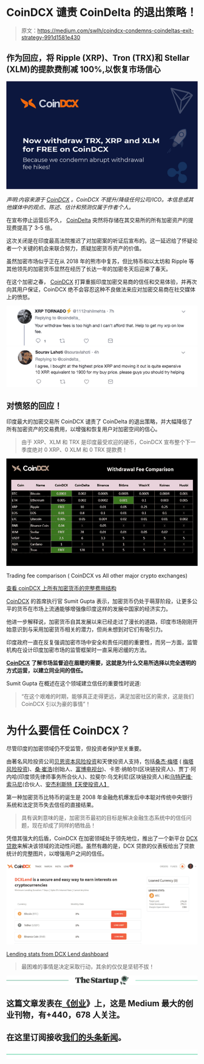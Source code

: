 # CoinDCX 谴责 CoinDelta 的退出策略！

> 原文：<https://medium.com/swlh/coindcx-condemns-coindeltas-exit-strategy-991d1581e430>

## 作为回应，将 Ripple (XRP)、Tron (TRX)和 Stellar (XLM)的提款费削减 100%,以恢复市场信心

[![](img/6371a8ef79be110cca9854a5a442ab58.png)](https://coindcx.com/lend?utm_source=deltastartup&utm_medium=deltastartup&utm_campaign=deltastartup)

*声明:内容来源于* [*CoinDCX*](https://coindcx.com/trade/home?utm_source=tronbttaltcoin&utm_medium=tronbttaltcoin&utm_campaign=tronbttaltcoin) *。CoinDCX 不提升/降级任何公司/ICO。本信息或其他媒体中的观点、陈述、估计和预测仅属于作者个人。*

在宣布停止运营后不久， [CoinDelta](https://coindelta.com/) 突然将存储在其交易所的所有加密资产的提现费提高了 3-5 倍。

这次关闭是在印度最高法院推迟了对加密案的听证后宣布的。这一延迟给了怀疑论者一个关键的机会来联合努力，质疑加密货币资产的价值。

虽然加密市场似乎正在从 2018 年的熊市中复苏，但比特币和以太坊和 Ripple 等其他领先的加密货币显然在经历了长达一年的加密冬天后迎来了春天。

在这个加密之春， [CoinDCX](https://coindcx.com/lend?utm_source=deltastartup&utm_medium=deltastartup&utm_campaign=deltastartup) 打算重振印度加密交易商的信任和交易体验，并再次向其用户保证，CoinDCX 绝不会容忍这种不良做法来应对加密交易商在社交媒体上的愤怒。

![](img/838000f8b4a62e7e6da0350515f82af1.png)![](img/d64adc217cd10e87ad41ad4eebd7cd61.png)

## 对愤怒的回应！

印度最大的加密交易所 CoinDCX 谴责了 CoinDelta 的退出策略，并大幅降低了所有加密资产的交易费用，以增强和恢复用户对加密空间的信心。

> 由于 XRP、XLM 和 TRX 是印度最受欢迎的硬币，CoinDCX 宣布整个下一季度绝对 0 XRP、0 XLM 和 0 TRX 提款费！

[![](img/e9732e98348432f27db772142e27eafb.png)](https://coindcx.com/lend?utm_source=deltastartup&utm_medium=deltastartup&utm_campaign=deltastartup)

Trading fee comparison ( CoinDCX vs All other major crypto exchanges)

[查看 coinDCX 上所有加密货币的完整费用结构](https://coindcx.com/fees?utm_source=dcxstatement&utm_medium=dcxstatement&utm_campaign=dcxstatement)

[CoinDCX](https://coindcx.com) 的首席执行官 Sumit Gupta 表示，加密货币仍处于萌芽阶段，让更多公平的货币在市场上流通能够增强像印度这样的发展中国家的经济实力。

他进一步解释说，加密货币自其发展以来已经走过了漫长的道路，印度市场刚刚开始意识到与采用加密货币相关的潜力，但尚未想到对它们有吸引力。

印度政府一直在反复强调加密市场中安全和责任问题的重要性，而另一方面，监管机构在设计印度加密市场的监管框架时一直采用迟缓的方法。

[**CoinDCX**](https://coindcx.com/lend?utm_source=deltastartup&utm_medium=deltastartup&utm_campaign=deltastartup) **了解市场监督迫在眉睫的需要，这就是为什么交易所选择以完全透明的方式运营，以建立同业间的信任。**

Sumit Gupta 在概述在这个领域建立信任的重要性时说道:

> “在这个艰难的时期，能够真正走得更远，满足加密社区的需求，这是我们 CoinDCX 引以为豪的事情”！

# 为什么要信任 CoinDCX？

尽管印度的加密领域仍不受监管，但投资者保护至关重要。

由著名风险投资公司[贝恩资本风险投资](https://www.baincapitalventures.com/)和天使投资人支持，包括[桑杰·梅塔](https://www.linkedin.com/in/mehta-sanjay/?originalSubdomain=in) ( [梅塔风险投资](https://mehtaventures.co/))、[桑·崔浩](https://www.linkedin.com/in/choisungh)(创始人、[富博电视台](https://www.fubo.tv/))、卡恩·纳帕尔(区块链投资人)、贾丁·阿内哈(印度领先律师事务所合伙人)、拉斐尔·乌戈利尼(区块链投资人)和[乌特萨维·索马尼](https://www.linkedin.com/in/utsavsomani)(合伙人、[安杰利斯特【天使投资人】](https://angel.co/)

第一种加密货币比特币的诞生是 2008 年金融危机爆发后中本聪对传统中央银行系统和法定货币失去信任的直接结果。

> 具有讽刺意味的是，加密货币最初的目标是解决金融生态系统中的信任问题，现在却成了同样的牺牲品！

凭借其强大的后盾，CoinDCX 在加密领域处于领先地位，推出了一个新平台 [DCX 贷款](https://coindcx.com/lend)来解决该领域的流动性问题。虽然有趣的是，DCX 贷款的仪表板给出了贷款统计的完整图片，以增强用户之间的信任。

[![](img/b8451f637046562b4271971eea9b1442.png)](https://coindcx.com/lend?utm_source=deltastartup&utm_medium=deltastartup&utm_campaign=deltastartup)

[Lending stats from DCX Lend dashboard](https://coindcx.com/lend?utm_source=deltastartup&utm_medium=deltastartup&utm_campaign=deltastartup)

> 最困难的事情是决定采取行动，其余的仅仅是坚韧不拔！

[![](img/308a8d84fb9b2fab43d66c117fcc4bb4.png)](https://medium.com/swlh)

## 这篇文章发表在[《创业](https://medium.com/swlh)》上，这是 Medium 最大的创业刊物，有+440，678 人关注。

## 在这里订阅接收[我们的头条新闻](https://growthsupply.com/the-startup-newsletter/)。

[![](img/b0164736ea17a63403e660de5dedf91a.png)](https://medium.com/swlh)